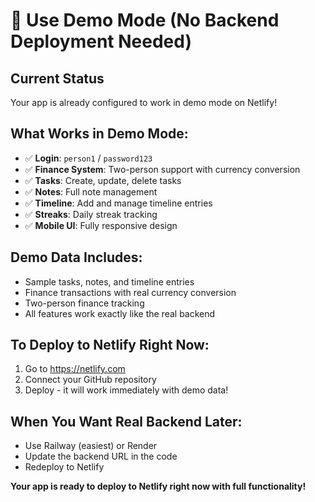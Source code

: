 # 🎯 Use Demo Mode (No Backend Deployment Needed)

## Current Status
Your app is already configured to work in demo mode on Netlify!

## What Works in Demo Mode:
- ✅ **Login**: `person1` / `password123`
- ✅ **Finance System**: Two-person support with currency conversion
- ✅ **Tasks**: Create, update, delete tasks
- ✅ **Notes**: Full note management
- ✅ **Timeline**: Add and manage timeline entries
- ✅ **Streaks**: Daily streak tracking
- ✅ **Mobile UI**: Fully responsive design

## Demo Data Includes:
- Sample tasks, notes, and timeline entries
- Finance transactions with real currency conversion
- Two-person finance tracking
- All features work exactly like the real backend

## To Deploy to Netlify Right Now:
1. Go to https://netlify.com
2. Connect your GitHub repository
3. Deploy - it will work immediately with demo data!

## When You Want Real Backend Later:
- Use Railway (easiest) or Render
- Update the backend URL in the code
- Redeploy to Netlify

**Your app is ready to deploy to Netlify right now with full functionality!**
